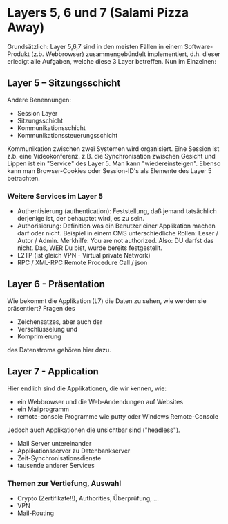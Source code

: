 # Layers 5, 6 und 7 (Salami Pizza Away)

Grundsätzlich: Layer 5,6,7 sind in den meisten Fällen in einem Software-Produkt
(z.b. Webbrowser) zusammengebündelt implementiert, d.h. dieser erledigt alle Aufgaben, welche diese 3 Layer betreffen. Nun im Einzelnen:

## Layer 5 – Sitzungsschicht

Andere Benennungen:

- Session Layer
- Sitzungsschicht
- Kommunikationsschicht
- Kommunikationssteuerungsschicht

Kommunikation zwischen zwei Systemen wird organisiert. Eine Session ist z.b. eine Videokonferenz. z.B. die Synchronisation zwischen
Gesicht und Lippen ist ein "Service" des Layer 5. Man kann "wiedereinsteigen". Ebenso kann man Browser-Cookies oder Session-ID's als Elemente des Layer 5 betrachten.

### Weitere Services im Layer 5

- Authentisierung (authentication): Feststellung, daß jemand tatsächlich derjenige ist, der behauptet wird, es zu sein.
- Authorisierung: Definition was ein Benutzer einer Applikation machen darf oder nicht. Beispiel in einem CMS unterschiedliche Rollen: Leser / Autor / Admin. Merkhilfe: You are not authorized. Also: DU darfst das nicht. Das, WER Du bist, wurde bereits festgestellt.
- L2TP (ist gleich VPN - Virtual private Network)
- RPC / XML-RPC Remote Procedure Call / json

## Layer 6 - Präsentation

Wie bekommt die Applikation (L7) die Daten zu sehen, wie werden sie präsentiert? Fragen des

- Zeichensatzes, aber auch der
- Verschlüsselung und
- Komprimierung

des Datenstroms gehören hier dazu.

## Layer 7 - Application

Hier endlich sind die Applikationen, die wir kennen, wie:

- ein Webbrowser und die Web-Andendungen auf Websites
- ein Mailprogramm
- remote-console Programme wie putty oder Windows Remote-Console

Jedoch auch Applikationen die unsichtbar sind ("headless").

- Mail Server untereinander
- Applikationsserver zu Datenbankserver
- Zeit-Synchronisationsdienste
- tausende anderer Services

### Themen zur Vertiefung, Auswahl

- Crypto (Zertifikate!!), Authorities, Überprüfung, ...
- VPN
- Mail-Routing
